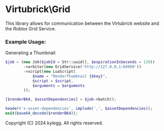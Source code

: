 # Virtubrick\Grid
This library allows for communication between the Virtubrick website and the Roblox Grid Service.

### Example Usage:
Generating a Thumbnail
```php
$job = (new Job($jobId = Str::uuid(), $expirationInSeconds = 120))
		->arbiter(new GridService('http://127.0.0.1:64989'))
		->script(new LuaScript(
			$name = "RenderThumbnail {$key}",
			$script = $script,
			$arguments = $arguments
		));

[$renderB64, $assetDependencies] = $job->batch();

header('x-asset-dependencies', implode(',', $assetDependencies));
exit(base64_decode($renderB64));
```

Copyright (C) 2024 kylegg. All rights reserved.